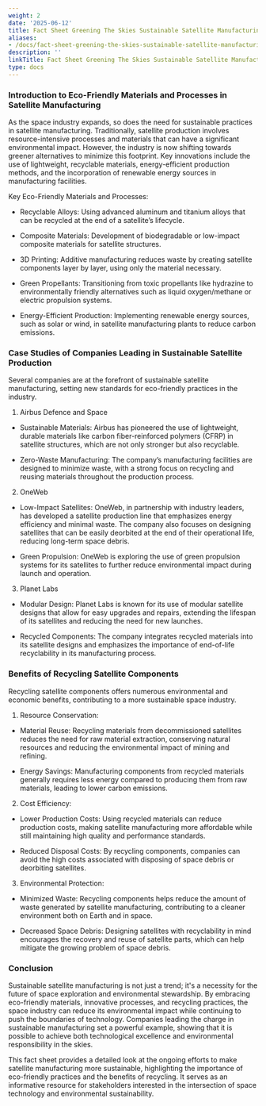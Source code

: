 ```yaml
---
weight: 2
date: '2025-06-12'
title: Fact Sheet Greening The Skies Sustainable Satellite Manufacturing 1 1
aliases:
- /docs/fact-sheet-greening-the-skies-sustainable-satellite-manufacturing_1_1/
description: ''
linkTitle: Fact Sheet Greening The Skies Sustainable Satellite Manufacturing 1 1
type: docs
---
```


### Introduction to Eco-Friendly Materials and Processes in Satellite Manufacturing

As the space industry expands, so does the need for sustainable practices in satellite manufacturing. Traditionally, satellite production involves resource-intensive processes and materials that can have a significant environmental impact. However, the industry is now shifting towards greener alternatives to minimize this footprint. Key innovations include the use of lightweight, recyclable materials, energy-efficient production methods, and the incorporation of renewable energy sources in manufacturing facilities.

Key Eco-Friendly Materials and Processes:

- Recyclable Alloys: Using advanced aluminum and titanium alloys that can be recycled at the end of a satellite’s lifecycle.

- Composite Materials: Development of biodegradable or low-impact composite materials for satellite structures.

- 3D Printing: Additive manufacturing reduces waste by creating satellite components layer by layer, using only the material necessary.

- Green Propellants: Transitioning from toxic propellants like hydrazine to environmentally friendly alternatives such as liquid oxygen/methane or electric propulsion systems.

- Energy-Efficient Production: Implementing renewable energy sources, such as solar or wind, in satellite manufacturing plants to reduce carbon emissions.

### Case Studies of Companies Leading in Sustainable Satellite Production

Several companies are at the forefront of sustainable satellite manufacturing, setting new standards for eco-friendly practices in the industry.

1. Airbus Defence and Space

- Sustainable Materials: Airbus has pioneered the use of lightweight, durable materials like carbon fiber-reinforced polymers (CFRP) in satellite structures, which are not only stronger but also recyclable.

- Zero-Waste Manufacturing: The company’s manufacturing facilities are designed to minimize waste, with a strong focus on recycling and reusing materials throughout the production process.

2. OneWeb

- Low-Impact Satellites: OneWeb, in partnership with industry leaders, has developed a satellite production line that emphasizes energy efficiency and minimal waste. The company also focuses on designing satellites that can be easily deorbited at the end of their operational life, reducing long-term space debris.

- Green Propulsion: OneWeb is exploring the use of green propulsion systems for its satellites to further reduce environmental impact during launch and operation.

3. Planet Labs

- Modular Design: Planet Labs is known for its use of modular satellite designs that allow for easy upgrades and repairs, extending the lifespan of its satellites and reducing the need for new launches.

- Recycled Components: The company integrates recycled materials into its satellite designs and emphasizes the importance of end-of-life recyclability in its manufacturing process.

### Benefits of Recycling Satellite Components

Recycling satellite components offers numerous environmental and economic benefits, contributing to a more sustainable space industry.

1. Resource Conservation:

- Material Reuse: Recycling materials from decommissioned satellites reduces the need for raw material extraction, conserving natural resources and reducing the environmental impact of mining and refining.

- Energy Savings: Manufacturing components from recycled materials generally requires less energy compared to producing them from raw materials, leading to lower carbon emissions.

2. Cost Efficiency:

- Lower Production Costs: Using recycled materials can reduce production costs, making satellite manufacturing more affordable while still maintaining high quality and performance standards.

- Reduced Disposal Costs: By recycling components, companies can avoid the high costs associated with disposing of space debris or deorbiting satellites.

3. Environmental Protection:

- Minimized Waste: Recycling components helps reduce the amount of waste generated by satellite manufacturing, contributing to a cleaner environment both on Earth and in space.

- Decreased Space Debris: Designing satellites with recyclability in mind encourages the recovery and reuse of satellite parts, which can help mitigate the growing problem of space debris.

### Conclusion

Sustainable satellite manufacturing is not just a trend; it's a necessity for the future of space exploration and environmental stewardship. By embracing eco-friendly materials, innovative processes, and recycling practices, the space industry can reduce its environmental impact while continuing to push the boundaries of technology. Companies leading the charge in sustainable manufacturing set a powerful example, showing that it is possible to achieve both technological excellence and environmental responsibility in the skies.

<!-- Unsupported block type: divider -->

This fact sheet provides a detailed look at the ongoing efforts to make satellite manufacturing more sustainable, highlighting the importance of eco-friendly practices and the benefits of recycling. It serves as an informative resource for stakeholders interested in the intersection of space technology and environmental sustainability.